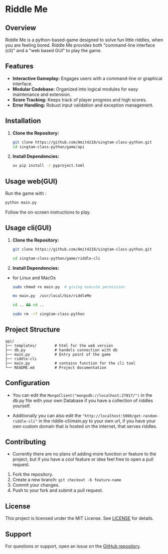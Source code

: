 # Riddle Me

## Overview

Riddle Me is a python-based-game designed to solve fun little riddles, when you are feeling bored. Riddle Me provides both "command-line interface (cli)" and a "web based GUI" to play the game.

## Features

- **Interactive Gameplay:** Engages users with a command-line or graphical interface.
- **Modular Codebase:** Organized into logical modules for easy maintenance and extension.
- **Score Tracking:** Keeps track of player progress and high scores.
- **Error Handling:** Robust input validation and exception management.

## Installation

1. **Clone the Repository:**

   ```bash
   git clone https://github.com/Amit4218/singtam-class-python.git
   cd singtam-class-python/game/api
   ```

2. **Install Dependencies:**
   ```bash
   uv pip install -r pyproject.toml
   ```

## Usage web(GUI)

Run the game with :

```bash
python main.py
```

Follow the on-screen instructions to play.

## Usage cli(GUI)

1. **Clone the Repository:**

   ```bash
   git clone https://github.com/Amit4218/singtam-class-python.git

   cd singtam-class-python/game/riddle-cli
   ```

2. **Install Dependencies:**

- for Linux and MacOs

  ```bash
  sudo chmod +x main.py  # giving execute permission

  mv main.py  /usr/local/bin/riddleMe

  cd .. && cd ..

  sudo rm -rf singtam-class-python

  ```

## Project Structure

```
api/
├── templates/        # html for the web version
├── db.py             # handels connection with db
├── main.py           # Entry point of the game
├── riddle-cli
├── main.py           # contains function for the cli tool
└── README.md         # Project documentation
```

## Configuration

- You can edit the `MongoClient("mongodb://localhost:27017/")` in the db.py file with your own Database if you have a collection of riddles yourself.

- Additionally you can also edit the `"http://localhost:5000/get-random-riddle-cli"` in the riddle-cli/main.py to your own url, if you have your own custom domain that is hosted on the internet, that serves riddles.

## Contributing

- Currently there are no plans of adding more function or feature to the project, but if you have a cool feature or idea feel free to open a pull request.
  </br>

1. Fork the repository.
2. Create a new branch: `git checkout -b feature-name`
3. Commit your changes.
4. Push to your fork and submit a pull request.

## License

This project is licensed under the MIT License. See [LICENSE](LICENSE) for details.

## Support

For questions or support, open an issue on the [GitHub repository](https://github.com/Amit4218/singtam-class-python/issues).
